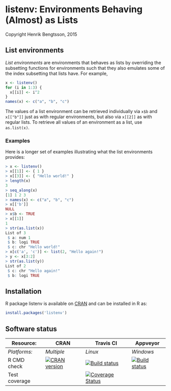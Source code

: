 # listenv: Environments Behaving (Almost) as Lists

Copyright Henrik Bengtsson, 2015

## List environments
_List environments_ are environments that behaves as lists by
overriding the subsetting functions for environments such that they
also emulates some of the index subsetting that lists have.  For example,
```r
x <- listenv()
for (i in 1:3) {
  x[[i]] <- i^2
}
names(x) <- c("a", "b", "c")
```
The values of a list environment can be retrieved individually via
`x$b` and `x[["b"]]` just as with regular environments, but also via
`x[[2]]` as with regular lists.
To retrieve all values of an environment as a list, use `as.list(x)`.

### Examples
Here is a longer set of examples illustrating what the list environments provides:
```r
> x <- listenv()
> x[[1]] <- { 1 }
> x[[3]] <- { "Hello world!" }
> length(x)
3
> seq_along(x)
[1] 1 2 3
> names(x) <- c("a", "b", "c")
> x[['b']]
NULL
> x$b <- TRUE
> x[[1]]
1
> str(as.list(x))
List of 3
 $ a: num 1
 $ b: logi TRUE
 $ c: chr "Hello world!"
> x[c('a', 'c')] <- list(2, "Hello again!")
> y <- x[3:2]
> str(as.list(y))
List of 2
 $ c: chr "Hello again!"
 $ b: logi TRUE
```

## Installation
R package listenv is available on [CRAN](http://cran.r-project.org/package=listenv) and can be installed in R as:
```r
install.packages('listenv')
```


## Software status

| Resource:     | CRAN        | Travis CI     | Appveyor         |
| ------------- | ------------------- | ------------- | ---------------- |
| _Platforms:_  | _Multiple_          | _Linux_       | _Windows_        |
| R CMD check   | <a href="http://cran.r-project.org/web/checks/check_results_listenv.html"><img border="0" src="http://www.r-pkg.org/badges/version/listenv" alt="CRAN version"></a> | <a href="https://travis-ci.org/HenrikBengtsson/listenv"><img src="https://travis-ci.org/HenrikBengtsson/listenv.svg" alt="Build status"></a> | <a href="https://ci.appveyor.com/project/HenrikBengtsson/listenv"><img src="https://ci.appveyor.com/api/projects/status/github/HenrikBengtsson/listenv?svg=true" alt="Build status"></a> |
| Test coverage |                     | <a href="https://coveralls.io/r/HenrikBengtsson/listenv"><img src="https://coveralls.io/repos/HenrikBengtsson/listenv/badge.svg?branch=develop" alt="Coverage Status"/></a>   |                  |
